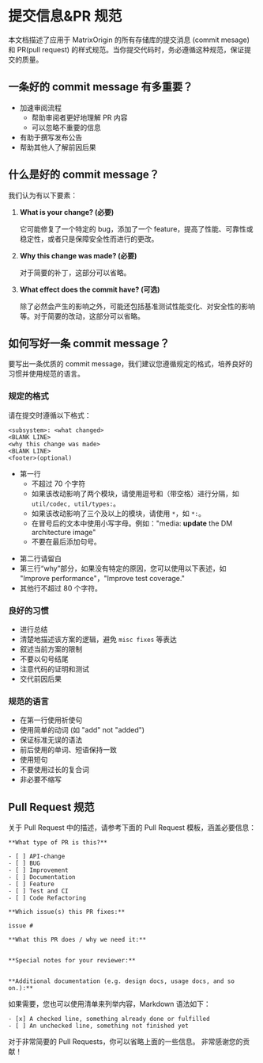 # **提交信息&PR 规范**

本文档描述了应用于 MatrixOrigin 的所有存储库的提交消息 (commit mesage) 和 PR(pull request) 的样式规范。当你提交代码时，务必遵循这种规范，保证提交的质量。

## **一条好的 commit message 有多重要？**

- 加速审阅流程
    - 帮助审阅者更好地理解 PR 内容
    - 可以忽略不重要的信息
- 有助于撰写发布公告
- 帮助其他人了解前因后果

## **什么是好的 commit message？**

我们认为有以下要素：

1. **What is your change? (必要)**

    它可能修复了一个特定的 bug，添加了一个 feature，提高了性能、可靠性或稳定性，或者只是保障安全性而进行的更改。

2. **Why this change was made? (必要)**

    对于简要的补丁，这部分可以省略。

3. **What effect does the commit have? (可选)**

    除了必然会产生的影响之外，可能还包括基准测试性能变化、对安全性的影响等。对于简要的改动，这部分可以省略。

## **如何写好一条 commit message**？

要写出一条优质的 commit message，我们建议您遵循规定的格式，培养良好的习惯并使用规范的语言。

### **规定的格式**

请在提交时遵循以下格式：

```
<subsystem>: <what changed>
<BLANK LINE>
<why this change was made>
<BLANK LINE>
<footer>(optional)
```

+ 第一行
    - 不超过 70 个字符
    - 如果该改动影响了两个模块，请使用逗号和（带空格）进行分隔，如 `util/codec, util/types:`。
    - 如果该改动影响了三个及以上的模块，请使用 `*`，如 `*:`。
    - 在冒号后的文本中使用小写字母。例如："media: **update** the DM architecture image"
    - 不要在最后添加句号。

- 第二行请留白
- 第三行“why”部分，如果没有特定的原因，您可以使用以下表述，如 "Improve performance"，"Improve test coverage."
- 其他行不超过 80 个字符。

### **良好的习惯**

- 进行总结
- 清楚地描述该方案的逻辑，避免 `misc fixes` 等表达
- 叙述当前方案的限制
- 不要以句号结尾
- 注意代码的证明和测试
- 交代前因后果

### **规范的语言**

- 在第一行使用祈使句
- 使用简单的动词 (如 "add" not "added")
- 保证标准无误的语法
- 前后使用的单词、短语保持一致
- 使用短句
- 不要使用过长的复合词
- 非必要不缩写

## **Pull Request 规范**

关于 Pull Request 中的描述，请参考下面的 Pull Request 模板，涵盖必要信息：

```
**What type of PR is this?**

- [ ] API-change
- [ ] BUG
- [ ] Improvement
- [ ] Documentation
- [ ] Feature
- [ ] Test and CI
- [ ] Code Refactoring

**Which issue(s) this PR fixes:**

issue #

**What this PR does / why we need it:**


**Special notes for your reviewer:**


**Additional documentation (e.g. design docs, usage docs, and so on.):**

```

如果需要，您也可以使用清单来列举内容，Markdown 语法如下：

```
- [x] A checked line, something already done or fulfilled
- [ ] An unchecked line, something not finished yet
```

对于非常简要的 Pull Requests，你可以省略上面的一些信息。
非常感谢您的贡献！

